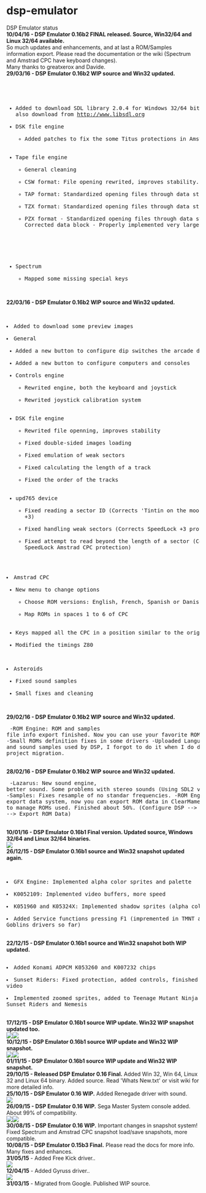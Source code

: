 ﻿# dsp-emulator
DSP Emulator status<br>
<b>10/04/16 - DSP Emulator 0.16b2 FINAL released. Source, Win32/64 and Linux 32/64 available.</b><br>
So much updates and enhancements, and at last a ROM/Samples information export. Please read the documentation or the wiki (Spectrum and Amstrad CPC have keyboard changes).<br>
Many thanks to greatxerox and Davide.<br>
<b>29/03/16 - DSP Emulator 0.16b2 WIP source and Win32 updated.</b><br><pre>
+ Added to download SDL library 2.0.4 for Windows 32/64 bits. You can also download from http://www.libsdl.org
+ DSK file engine
    - Added patches to fix the some Titus protections in Amstrad CPC
+ Tape file engine
    - General cleaning
    - CSW format: File opening rewrited, improves stability.
    - TAP format: Standardized opening files through data structures
    - TZX format: Standardized opening files through data structures
    - PZX format
          - Standardized opening files through data structures
          - Corrected data block
          - Properly implemented very large pulses
- Spectrum
    + Mapped some missing special keys</pre><br>
<b>22/03/16 - DSP Emulator 0.16b2 WIP source and Win32 updated.</b><br><pre>
- Added to download some preview images
- General
    + Added a new button to configure dip switches the arcade drivers
    + Added a new button to configure computers and consoles
    + Controls engine
        - Rewrited engine, both the keyboard and joystick
        - Rewrited joystick calibration system
    + DSK file engine
        - Rewrited file openning, improves stability
        - Fixed double-sided images loading
        - Fixed emulation of weak sectors
        - Fixed calculating the length of a track
        - Fixed the order of the tracks
    + upd765 device
        - Fixed reading a sector ID (Corrects 'Tintin on the moon' Spectrum +3)
        - Fixed handling weak sectors (Corrects SpeedLock +3 protection)
        - Fixed attempt to read beyond the length of a sector (Corrects SpeedLock Amstrad CPC protection)
- Amstrad CPC
    + New menu to change options
        - Choose ROM versions: English, French, Spanish or Danish
        - Map ROMs in spaces 1 to 6 of CPC
    + Keys mapped all the CPC in a position similar to the original
    + Modified the timings Z80
- Asteroids
    + Fixed sound samples
    + Small fixes and cleaning</pre><br>
<b>29/02/16 - DSP Emulator 0.16b2 WIP source and Win32 updated.</b><br><pre>
-ROM Engine: ROM and samples file info export finished. Now you can use your favorite ROM manager.
-Small ROMs definition fixes in some drivers
-Uploaded Languaje files and sound samples used by DSP, I forgot to do it when I do de google project migration.</pre><br>
<b>28/02/16 - DSP Emulator 0.16b2 WIP source and Win32 updated.</b><br><pre>
-Lazarus: New sound engine, better sound. Some problems with stereo sounds (Using SDL2 v2.0.4)
-Samples: Fixes resample of no standar frequencies.
-ROM Engine: New export data system, now you can export ROM data in ClearMame Pro format to manage ROMs used. Finished about 50%. (Configure DSP --> ROM --> Export ROM Data)</pre><br>
<b>10/01/16 - DSP Emulator 0.16b1 Final version. Updated source, Windows 32/64 and Linux 32/64 binaries.</b><br>
<img src='http://s10.postimg.org/dqoip41vd/gradius3.png'><br>
<b>26/12/15 - DSP Emulator 0.16b1 source and Win32 snapshot updated again.</b><br><pre>
- GFX Engine: Implemented alpha color sprites and palette
- K0052109: Implemented video buffers, more speed
- K051960 and K05324X: Implemented shadow sprites (alpha color)
- Added Service functions pressing F1 (impremented in TMNT and Ghost'n Goblins drivers so far)</pre><br>
<b>22/12/15 - DSP Emulator 0.16b1 source and Win32 snapshot both WIP updated.</b><br><pre>
- Added Konami ADPCM K053260 and K007232 chips
- Sunset Riders: Fixed protection, added controls, finished audio and video
- Implemented zoomed sprites, added to Teenage Mutant Ninja Turtles, Sunset Riders and Nemesis</pre><br>
<b>17/12/15 - DSP Emulator 0.16b1 source WIP update. Win32 WIP snapshot updated too.</b><br>
<img src='http://img1.imagilive.com/1215/ssriders1.png'><img src='http://img1.imagilive.com/1215/ssriders2.png'><br>
<b>10/12/15 - DSP Emulator 0.16b1 source WIP update and Win32 WIP snapshot.</b><br>
<img src='http://img1.imagilive.com/1215/tmnt1.png'><img src='http://img1.imagilive.com/1215/tmnt2.png'><br>
<b>01/11/15 - DSP Emulator 0.16b1 source WIP update and Win32 WIP snapshot.</b><br>
<b>29/10/15 - Released DSP Emulator 0.16 Final.</b> Added Win 32, Win 64, Linux 32 and Linux 64 binary. Added source. Read 'Whats New.txt' or visit wiki for more detailed info.<br>
<b>25/10/15 - DSP Emulator 0.16 WIP.</b> Added Renegade driver with sound.<br>
<img src='http://img1.imagilive.com/1015/renegade.png'><br>
<b>26/09/15 - DSP Emulator 0.16 WIP.</b> Sega Master System console added. About 99% of compatibility.<br>
<img src='http://img1.imagilive.com/0915/sonic2.png'><img src='http://img1.imagilive.com/0915/zool.png'><br>
<b>30/08/15 - DSP Emulator 0.16 WIP.</b> Important changes in snapshot system! Fixed Spectrum and Amstrad CPC snapshot load/save snapshots, more compatible.<br>
<b>10/08/15 - DSP Emulator 0.15b3 Final.</b> Please read the docs for more info. Many fixes and enhances.<br>
<b>31/05/15</b> - Added Free Kick driver..<br>
<img src='http://img1.imagilive.com/0515/freekick.png'><br>
<b>12/04/15</b> - Added Gyruss driver..<br>
<img src='http://img1.imagilive.com/0415/gyruss.png'><br>
<b>31/03/15</b> - Migrated from Google. Published WIP source.<br>